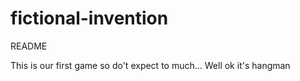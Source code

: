 # fictional-invention
README

This is our first game so do't expect to much... Well ok it's hangman
